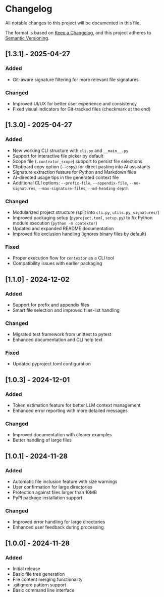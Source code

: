 # Changelog

All notable changes to this project will be documented in this file.

The format is based on [Keep a Changelog](https://keepachangelog.com/en/1.0.0/),
and this project adheres to [Semantic Versioning](https://semver.org/spec/v2.0.0.html).

## [1.3.1] - 2025-04-27

### Added

- Git-aware signature filtering for more relevant file signatures

### Changed

- Improved UI/UX for better user experience and consistency
- Fixed visual indicators for Git-tracked files (checkmark at the end)

## [1.3.0] - 2025-04-27

### Added

- New working CLI structure with `cli.py` and `__main__.py`
- Support for interactive file picker by default
- Scope file (`.contextor_scope`) support to persist file selections
- Clipboard copy option (`--copy`) for direct pasting into AI assistants
- Signature extraction feature for Python and Markdown files
- AI-directed usage tips in the generated context file
- Additional CLI options: `--prefix-file`, `--appendix-file`, `--no-signatures`, `--max-signature-files`, `--md-heading-depth`

### Changed

- Modularized project structure (split into `cli.py`, `utils.py`, `signatures/`)
- Improved packaging setup (`pyproject.toml`, `setup.py`) to fix Python module execution (`python -m contextor`)
- Updated and expanded README documentation
- Improved file exclusion handling (ignores binary files by default)

### Fixed

- Proper execution flow for `contextor` as a CLI tool
- Compatibility issues with earlier packaging

## [1.1.0] - 2024-12-02
### Added
- Support for prefix and appendix files
- Smart file selection and improved files-list handling

### Changed
- Migrated test framework from unittest to pytest
- Enhanced documentation and CLI help text

### Fixed
- Updated pyproject.toml configuration

## [1.0.3] - 2024-12-01

### Added
- Token estimation feature for better LLM context management
- Enhanced error reporting with more detailed messages

### Changed
- Improved documentation with clearer examples
- Better handling of large files

## [1.0.1] - 2024-11-28

### Added
- Automatic file inclusion feature with size warnings
- User confirmation for large directories
- Protection against files larger than 10MB
- PyPI package installation support

### Changed
- Improved error handling for large directories
- Enhanced user feedback during processing

## [1.0.0] - 2024-11-28

### Added
- Initial release
- Basic file tree generation
- File content merging functionality
- .gitignore pattern support
- Basic command line interface